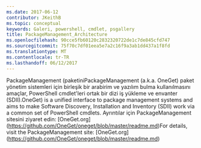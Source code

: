 ```yaml
---
ms.date: 2017-06-12
contributor: JKeithB
ms.topic: conceptual
keywords: Galeri, powershell, cmdlet, psgallery
title: PackageManagement_Architecture
ms.openlocfilehash: 90cce5fb60120c2832320722de1c7de845cfd747
ms.sourcegitcommit: 75f70c7df01eea5e7a2c16f9a3ab1dd437a1f8fd
ms.translationtype: MT
ms.contentlocale: tr-TR
ms.lasthandoff: 06/12/2017
---
```

<span data-ttu-id="0292d-103">PackageManagement (paketini</span><span class="sxs-lookup"><span data-stu-id="0292d-103">PackageManagement (a.k.a.</span></span> <span data-ttu-id="0292d-104">OneGet) paket yönetim sistemleri için birleşik bir arabirim ve yazılım bulma kullanılmasını amaçlar, PowerShell cmdlet'leri ortak bir dizi iş yükleme ve envanter (SDII).</span><span class="sxs-lookup"><span data-stu-id="0292d-104">OneGet) is a unified interface to package management systems and aims to make Software Discovery, Installation and Inventory (SDII) work via a common set of PowerShell cmdlets.</span></span> <span data-ttu-id="0292d-105">Ayrıntılar için PackageManagement sitesini ziyaret edin: [OneGet.org] (https://github.com/OneGet/oneget/blob/master/readme.md)</span><span class="sxs-lookup"><span data-stu-id="0292d-105">For details, visit the PackageManagement site: [OneGet.org] (https://github.com/OneGet/oneget/blob/master/readme.md)</span></span>


